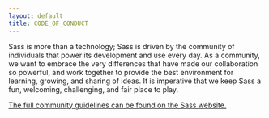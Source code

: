 ```yaml
---
layout: default
title: CODE_OF_CONDUCT
---
```


Sass is more than a technology; Sass is driven by the community of individuals
that power its development and use every day. As a community, we want to embrace
the very differences that have made our collaboration so powerful, and work
together to provide the best environment for learning, growing, and sharing of
ideas. It is imperative that we keep Sass a fun, welcoming, challenging, and
fair place to play.

[The full community guidelines can be found on the Sass website.][link]

[link]: https://sass-lang.com/community-guidelines
